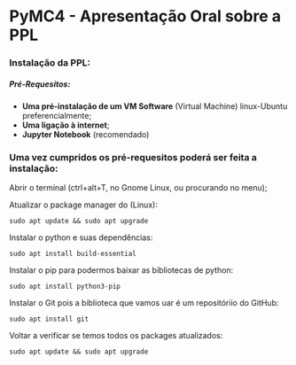 # PyMC4 - Apresentação Oral sobre a PPL

### Instalação da PPL:
##### Pré-Requesitos:

* **Uma pré-instalação de um VM Software** (Virtual Machine) linux-Ubuntu preferencialmente;
* **Uma ligação à internet**;
* **Jupyter Notebook** (recomendado)


### Uma vez cumpridos os pré-requesitos poderá ser feita a instalação:
Abrir o terminal (ctrl+alt+T, no Gnome Linux, ou procurando no menu);

Atualizar o package manager do (Linux):

	sudo apt update && sudo apt upgrade

Instalar o python e suas dependências:	

	sudo apt install build-essential

Instalar o pip para podermos baixar as bibliotecas de python:

	sudo apt install python3-pip
	
Instalar o Git pois a biblioteca que vamos uar é um repositóriio do GitHub:

	sudo apt install git 

Voltar a verificar se temos todos os packages atualizados:

	sudo apt update && sudo apt upgrade
